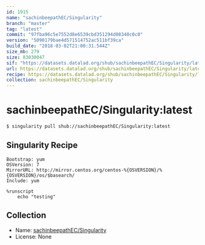 ```yaml
---
id: 1915
name: "sachinbeepathEC/Singularity"
branch: "master"
tag: "latest"
commit: "97fba96c5e7552d8e6539cbd351294d08340c0c0"
version: "5090179bae4d571514752ac511bf39ca"
build_date: "2018-03-02T21:00:31.544Z"
size_mb: 279
size: 83030047
sif: "https://datasets.datalad.org/shub/sachinbeepathEC/Singularity/latest/2018-03-02-97fba96c-5090179b/5090179bae4d571514752ac511bf39ca.simg"
url: https://datasets.datalad.org/shub/sachinbeepathEC/Singularity/latest/2018-03-02-97fba96c-5090179b/
recipe: https://datasets.datalad.org/shub/sachinbeepathEC/Singularity/latest/2018-03-02-97fba96c-5090179b/Singularity
collection: sachinbeepathEC/Singularity
---
```


# sachinbeepathEC/Singularity:latest

```bash
$ singularity pull shub://sachinbeepathEC/Singularity:latest
```

## Singularity Recipe

```singularity
Bootstrap: yum
OSVersion: 7
MirrorURL: http://mirror.centos.org/centos-%{OSVERSION}/%{OSVERSION}/os/$basearch/
Include: yum

%runscript
    echo "testing"
```

## Collection

 - Name: [sachinbeepathEC/Singularity](https://github.com/sachinbeepathEC/Singularity)
 - License: None

